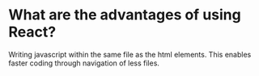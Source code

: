 # What are the advantages of using React?
Writing javascript within the same file as the html elements. This enables faster coding through navigation of less files.
